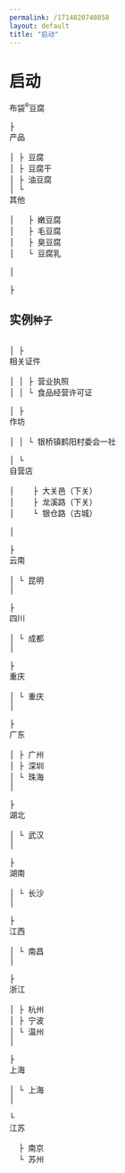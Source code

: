 ```yaml
---
permalink: /1714820740858
layout: default
title: "启动"
---
```


<h1>启动</h1>

<pre>
<div class="collapse"><span class="collapse-toggler" data-toggle="collapse">布袋<sup>&reg;</sup>豆腐</span><div class="collapse-body">
├ <div class="collapse"><span class="collapse-toggler" data-toggle="collapse">产品</span><div class="collapse-body">
│ ├ 豆腐
│ ├ 豆腐干
│ ├ 油豆腐
│ └ <div class="collapse"><span class="collapse-toggler" data-toggle="collapse">其他</span><div class="collapse-body">
│   ├ 嫩豆腐
│   ├ 毛豆腐
│   ├ 臭豆腐
│   └ 豆腐乳</div></div>
│</div></div>
├ <div class="collapse"><h2 class="collapse-toggler inline" data-toggle="collapse">实例<small>种子</small></h2><div class="collapse-body">
│ ├ <div class="collapse"><span class="collapse-toggler" data-toggle="collapse">相关证件</span><div class="collapse-body">
│ │ ├ 营业执照
│ │ └ 食品经营许可证</div></div>
│ ├ <div class="collapse"><span class="collapse-toggler" data-toggle="collapse">作坊</span><div class="collapse-body">
│ │ └ 银桥镇鹤阳村委会一社</div></div>
│ └ <div class="collapse"><span class="collapse-toggler" data-toggle="collapse">自营店</span><div class="collapse-body">
│    ├ 大关邑（下关）
│    ├ 龙溪路（下关）
│    └ 银仓路（古城）</div></div>
│</div></div>
├ <div class="collapse"><span class="collapse-toggler" data-toggle="collapse">云南</span><div class="collapse-body">
│ └ 昆明
│</div></div>
├ <div class="collapse"><span class="collapse-toggler" data-toggle="collapse">四川</span><div class="collapse-body">
│ └ 成都
│</div></div>
├ <div class="collapse"><span class="collapse-toggler" data-toggle="collapse">重庆</span><div class="collapse-body">
│ └ 重庆
│</div></div>
├ <div class="collapse"><span class="collapse-toggler" data-toggle="collapse">广东</span><div class="collapse-body">
│ ├ 广州
│ ├ 深圳
│ └ 珠海
│</div></div>
├ <div class="collapse"><span class="collapse-toggler" data-toggle="collapse">湖北</span><div class="collapse-body">
│ └ 武汉
│</div></div>
├ <div class="collapse"><span class="collapse-toggler" data-toggle="collapse">湖南</span><div class="collapse-body">
│ └ 长沙
│</div></div>
├ <div class="collapse"><span class="collapse-toggler" data-toggle="collapse">江西</span><div class="collapse-body">
│ └ 南昌
│</div></div>
├ <div class="collapse"><span class="collapse-toggler" data-toggle="collapse">浙江</span><div class="collapse-body">
│ ├ 杭州
│ ├ 宁波
│ └ 温州
│</div></div>
├ <div class="collapse"><span class="collapse-toggler" data-toggle="collapse">上海</span><div class="collapse-body">
│ └ 上海
│</div></div>
└ <div class="collapse"><span class="collapse-toggler" data-toggle="collapse">江苏</span><div class="collapse-body">
  ├ 南京
  └ 苏州</div></div>
</div></div></pre>

<script>    
  window.addEventListener('load', function() {
    document.querySelectorAll('.collapse')
      .forEach(function(collapse) {
        var toggler = collapse.querySelector('.collapse-toggler');
        var body = collapse.querySelector('.collapse-body');
        
        toggler.onclick = function() {
          toggler.classList.toggle('active');
          body.classList.toggle('active');
        };
      });
  }, false);
</script>
